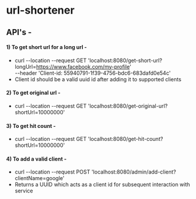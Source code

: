 # url-shortener

## API's - 

#### 1) To get short url for a long url -

  * curl --location --request GET 'localhost:8080/get-short-url?longUrl=https://www.facebook.com/my-profile' \
--header 'Client-id: 55940791-1f39-4756-bdc6-683dafd0e54c'
  * Client id should be a valid uuid id after adding it to supported clients

#### 2) To get original url -

  * curl --location --request GET 'localhost:8080/get-original-url?shortUrl=10000000'

#### 3) To get hit count - 

  * curl --location --request GET 'localhost:8080/get-hit-count?shortUrl=10000000'

#### 4) To add a valid client - 

  * curl --location --request POST 'localhost:8080/admin/add-client?clientName=google'
  * Returns a UUID which acts as a client id for subsequent interaction with service
